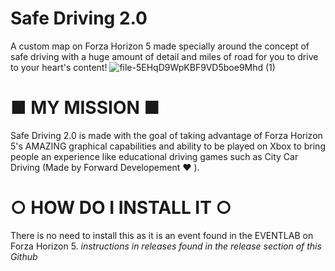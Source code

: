 # Safe Driving 2.0
A custom map on Forza Horizon 5 made specially around the concept of safe driving with a huge amount of detail and miles of road for you to drive to your heart's content!
![file-5EHqD9WpKBF9VD5boe9Mhd (1)](https://github.com/user-attachments/assets/dadd008b-01cc-471d-92b3-e3c0419c3eed)

# ■ MY MISSION ■
Safe Driving 2.0 is made with the goal of taking advantage of Forza Horizon 5's AMAZING graphical capabilities and ability to be played on Xbox to bring people an experience like educational driving games such as City Car Driving (Made by Forward Developement ❤️ ).

# ○ HOW DO I INSTALL IT ○
There is no need to install this as it is an event found in the EVENTLAB on Forza Horizon 5. *instructions in releases found in the release section of this Github*